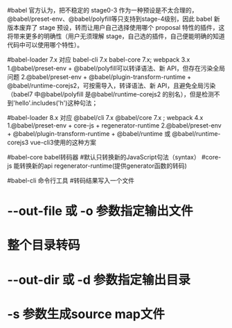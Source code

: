 
<!-- 浏览器环境引入：https://unpkg.com/@babel/standalone/babel.min.js
例子：
<body>
    //可以在https://www.babeljs.cn/repl在线测试你的代码
    <div id="output"></div>
</body>
<script src="https://unpkg.com/@babel/standalone/babel.min.js"></script>
 //Your custom script here
<script type="text/babel">
    const getMessage = () => "Hello World";
    document.getElementById('output').innerHTML = getMessage();
</script> -->

#babel 官方认为，把不稳定的 stage0-3 作为一种预设是不太合理的，@babel/preset-env、@babel/polyfill等只支持到stage-4级别，因此 babel 新版本废弃了 stage 预设，转而让用户自己选择使用哪个 proposal 特性的插件，这将带来更多的明确性（用户无须理解 stage，自己选的插件，自己便能明确的知道代码中可以使用哪个特性）。

#babel-loader 7.x 对应 babel-cli 7.x  babel-core 7.x;    webpack 3.x  
1.@babel/preset-env + @babel/polyfill可以转译语法、新 API，但存在污染全局问题
2.@babel/preset-env + @babel/plugin-transform-runtime + @babel/runtime-corejs2，可按需导入，转译语法、新 API，且避免全局污染（babel7 中@babel/polyfill 是@babel/runtime-corejs2 的别名），但是检测不到'hello'.includes('h')这种句法；

#babel-loader 8.x  对应 @babel/cli 7.x @babel/core 7.x ;  webpack 4.x 
1.@babel/preset-env + core-js + regenerator-runtime
2.@babel/preset-env + @babel/plugin-transform-runtime + @babel/runtime 或 @babel/runtime-corejs3   vue-cli3使用的这种方案

#babel-core  babel转码器
#默认只转换新的JavaScript句法（syntax）
#core-js 能转换新的api   regenerator-runtime(提供generator函数的转码)

#babel-cli 命令行工具
#转码结果写入一个文件
# --out-file 或 -o 参数指定输出文件
# 整个目录转码
# --out-dir 或 -d 参数指定输出目录
# -s 参数生成source map文件




